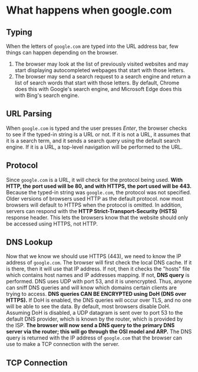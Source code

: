 # What happens when google.com
## Typing
When the letters of `google.com` are typed into the URL address bar, few things can happen depending on the browser.
1. The browser may look at the list of previously visited websites and may start displaying autocompleted webpages that start with those letters.
2. The browser may send a search request to a search engine and return a list of search words that start with those letters. By default, Chrome does this with Google's search engine, and Microsoft Edge does this with Bing's search engine.

## URL Parsing
When `google.com` is typed and the user presses *Enter*, the browser checks to see if the typed-in string is a URL or not. If it is not a URL, it assumes that it is a search term, and it sends a search query using the default search engine. If it is a URL, a top-level navigation will be performed to the URL.

## Protocol
Since `google.com` is a URL, it will check for the protocol being used. **With HTTP, the port used will be 80, and with HTTPS, the port used will be 443.** Because the typed-in string was `google.com`, the protocol was not specified. Older versions of browsers used HTTP as the default protocol. now most browsers will default to HTTPS when the protocol is omitted. In addition, servers can respond with the **HTTP Strict-Transport-Security (HSTS)** response header. This lets the browsers know that the website should only be accessed using HTTPS, not HTTP.

## DNS Lookup
Now that we know we should use HTTPS (443), we need to know the IP address of `google.com`. The browser will first check the local DNS cache. If it is there, then it will use that IP address. If not, then it checks the "hosts" file which contains host names and IP addresses mapping. If not, **DNS query** is performed. DNS uses UDP with port 53, and it is unencrypted. Thus, anyone can sniff DNS queries and will know which domains certain clients are trying to access. **DNS queries CAN BE ENCRYPTED using DoH (DNS over HTTPS).** If DoH is enabled, the DNS queries will occur over TLS, and no one will be able to see the data. By default, most browsers disable DoH. Assuming DoH is disabled, a UDP datagram is sent over to port 53 to the default DNS provider, which is known by the router, which is provided by the ISP. **The browser will now send a DNS query to the primary DNS server via the router; this will go through the OSI model and ARP.** The DNS query is returned with the IP address of `google.com` that the browser can use to make a TCP connection with the server.

## TCP Connection
